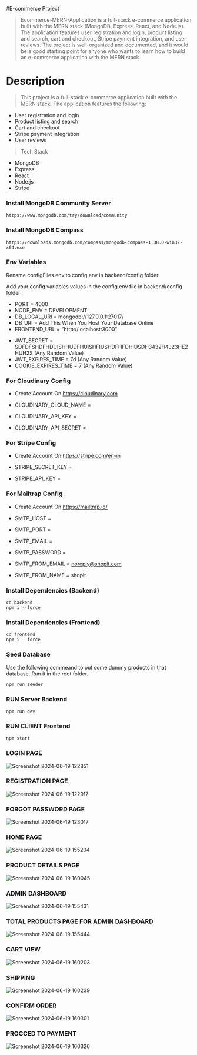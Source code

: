 #E-commerce Project

> Ecommerce-MERN-Application is a full-stack e-commerce application built with the MERN stack (MongoDB, Express, React, and Node.js). The application features user registration and login, product listing and search, cart and checkout, Stripe payment integration, and user reviews. The project is well-organized and documented, and it would be a good starting point for anyone who wants to learn how to build an e-commerce application with the MERN stack.

# Description

> This project is a full-stack e-commerce application built with the MERN stack. The application features the following:

- User registration and login
- Product listing and search
- Cart and checkout
- Stripe payment integration
- User reviews

> Tech Stack

- MongoDB
- Express
- React
- Node.js
- Stripe

### Install MongoDB Community Server

```
https://www.mongodb.com/try/download/community
```

### Install MongoDB Compass

```
https://downloads.mongodb.com/compass/mongodb-compass-1.38.0-win32-x64.exe
```

### Env Variables

Rename configFiles.env to config.env in backend/config folder

Add your config variables values in the config.env file in backend/config folder

- PORT = 4000
- NODE_ENV = DEVELOPMENT
- DB_LOCAL_URI = mongodb://127.0.0.1:27017/
- DB_URI = Add This When You Host Your Database Online
- FRONTEND_URL = "http://localhost:3000"

* JWT_SECRET = SDFDFSHDFHDUISHHUDFHUISHFIUSHDFHFDHIUSDH3432H4J23HE2HUH2S (Any Random Value)
* JWT_EXPIRES_TIME = 7d (Any Random Value)
* COOKIE_EXPIRES_TIME = 7 (Any Random Value)

### For Cloudinary Config

- Create Account On https://cloudinary.com

- CLOUDINARY_CLOUD_NAME =
- CLOUDINARY_API_KEY =
- CLOUDINARY_API_SECRET =

### For Stripe Config

- Create Account On https://stripe.com/en-in

- STRIPE_SECRET_KEY =
- STRIPE_API_KEY =

### For Mailtrap Config

- Create Account On https://mailtrap.io/

- SMTP_HOST =
- SMTP_PORT =
- SMTP_EMAIL =
- SMTP_PASSWORD =
- SMTP_FROM_EMAIL = noreply@shopit.com
- SMTP_FROM_NAME = shopit

### Install Dependencies (Backend)

```
cd backend
npm i --force
```

### Install Dependencies (Frontend)

```
cd frontend
npm i --force
```

### Seed Database

Use the following commeand to put some dummy products in that database.
Run it in the root folder.

```
npm run seeder
```

### RUN Server Backend

```
npm run dev
```

### RUN CLIENT Frontend

```
npm start
```
### LOGIN PAGE
![Screenshot 2024-06-19 122851](https://github.com/RVKMohan/E-Commerce_Website-MERN-STACK/assets/107797667/75c92d96-30bf-4d6c-92fd-e19437ca340e)

### REGISTRATION PAGE
![Screenshot 2024-06-19 122917](https://github.com/RVKMohan/E-Commerce_Website-MERN-STACK/assets/107797667/4f87a573-3aa3-4fb7-b47f-a6ba8eb6628c)

### FORGOT PASSWORD PAGE
![Screenshot 2024-06-19 123017](https://github.com/RVKMohan/E-Commerce_Website-MERN-STACK/assets/107797667/b1c66ed8-90f6-494c-8bdf-d50f710b62a0)

### HOME PAGE
![Screenshot 2024-06-19 155204](https://github.com/RVKMohan/E-Commerce_Website-MERN-STACK/assets/107797667/1f4667b1-9c8c-4a45-9055-42927b8b5b7d)

### PRODUCT DETAILS PAGE
![Screenshot 2024-06-19 160045](https://github.com/RVKMohan/E-Commerce_Website-MERN-STACK/assets/107797667/4b97bf2c-9fc5-4bf7-8d3b-87d35d616521)

### ADMIN DASHBOARD
![Screenshot 2024-06-19 155431](https://github.com/RVKMohan/E-Commerce_Website-MERN-STACK/assets/107797667/1eacf0c6-6025-4134-8046-80b7dcd06e90)

### TOTAL PRODUCTS PAGE FOR ADMIN DASHBOARD
![Screenshot 2024-06-19 155444](https://github.com/RVKMohan/E-Commerce_Website-MERN-STACK/assets/107797667/f3e03904-dc0a-40e9-9fc3-88b835362c24)

### CART VIEW
![Screenshot 2024-06-19 160203](https://github.com/RVKMohan/E-Commerce_Website-MERN-STACK/assets/107797667/57ed1723-df01-4a62-921d-2984cde5b90d)

### SHIPPING
![Screenshot 2024-06-19 160239](https://github.com/RVKMohan/E-Commerce_Website-MERN-STACK/assets/107797667/b35a68ff-6bd7-4dfa-8503-a4f5dbbfca70)

### CONFIRM ORDER
![Screenshot 2024-06-19 160301](https://github.com/RVKMohan/E-Commerce_Website-MERN-STACK/assets/107797667/1410968c-7512-4140-a83d-06953c1560a8)

### PROCCED TO PAYMENT 
![Screenshot 2024-06-19 160326](https://github.com/RVKMohan/E-Commerce_Website-MERN-STACK/assets/107797667/5afc7f35-231e-4c73-8309-cdaa5143331e)

